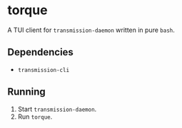 # torque

A TUI client for `transmission-daemon` written in pure `bash`.


## Dependencies

- `transmission-cli`

## Running

1. Start `transmission-daemon`.
2. Run `torque`.
